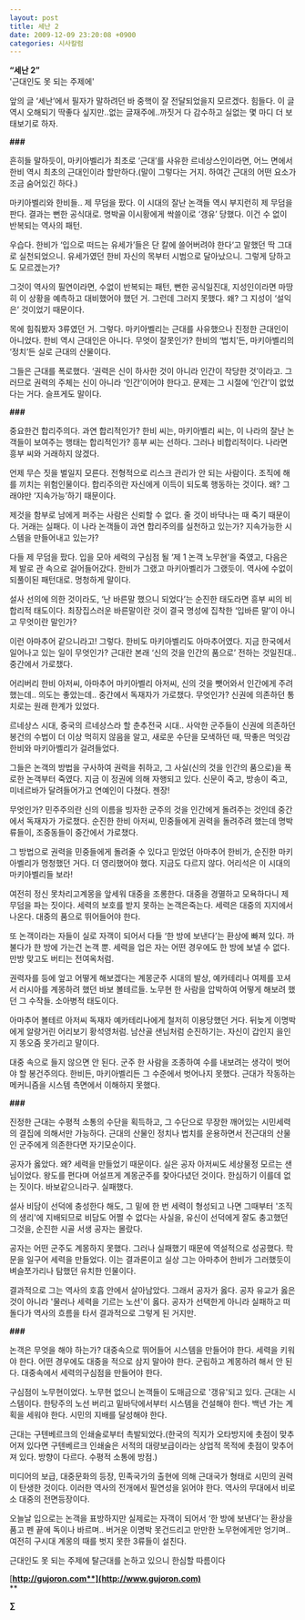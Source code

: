 ```yaml
---
layout: post
title: 세난 2
date: 2009-12-09 23:20:08 +0900
categories: 시사칼럼
---
```

**“세난 2”**  
'근대인도 못 되는 주제에'

앞의 글 ‘세난’에서 필자가 말하려던 바 중핵이 잘 전달되었을지 모르겠다. 힘들다. 이 글 역시 오해되기 딱좋다 싶지만..없는 글재주에..까짓거 다 감수하고 실없는 몇 마디 더 보태보기로 하자.

**###**

흔히들 말하듯이, 마키아벨리가 최초로 ‘근대’를 사유한 르네상스인이라면, 어느 면에서 한비 역시 최초의 근대인이라 할만하다.(말이 그렇다는 거지. 하여간 근대의 어떤 요소가 조금 숨어있긴 하다.)

마키아벨리와 한비들.. 제 무덤을 팠다. 이 시대의 잘난 논객들 역시 부지런히 제 무덤을 판다. 결과는 뻔한 공식대로. 명박골 이시황에게 싹쓸이로 ‘갱유’ 당했다. 이건 수 없이 반복되는 역사의 패턴.

우습다. 한비가 ‘입으로 떠드는 유세가’들은 단 칼에 쓸어버려야 한다‘고 말했던 딱 그대로 실천되었으니. 유세가였던 한비 자신의 목부터 시범으로 달아났으니. 그렇게 당하고도 모르겠는가? 

그것이 역사의 필연이라면, 수없이 반복되는 패턴, 뻔한 공식일진대, 지성인이라면 마땅히 이 상황을 예측하고 대비했어야 했던 거. 그런데 그러지 못했다. 왜? 그 지성이 ‘설익은’ 것이었기 때문이다. 

목에 힘줘봤자 3류였던 거. 그렇다. 마키아벨리는 근대를 사유했으나 진정한 근대인이 아니었다. 한비 역시 근대인은 아니다. 무엇이 잘못인가? 한비의 ‘법치’든, 마키아벨리의 ‘정치’든 실로 근대의 산물이다. 

그들은 근대를 폭로했다. ‘권력은 신이 하사한 것이 아니라 인간이 작당한 것’이라고. 그러므로 권력의 주체는 신이 아니라 ‘인간’이어야 한다고. 문제는 그 시절에 ‘인간’이 없었다는 거다. 슬프게도 말이다.

**###**

중요한건 합리주의다. 과연 합리적인가? 한비 씨는, 마키아벨리 씨는, 이 나라의 잘난 논객들이 보여주는 행태는 합리적인가? 흥부 씨는 선하다. 그러나 비합리적이다. 나라면 흥부 씨와 거래하지 않겠다. 

언제 무슨 짓을 벌일지 모른다. 전형적으로 리스크 관리가 안 되는 사람이다. 조직에 해를 끼치는 위험인물이다. 합리주의란 자신에게 이득이 되도록 행동하는 것이다. 왜? 그래야만 ‘지속가능’하기 때문이다. 

제것을 함부로 남에게 퍼주는 사람은 신뢰할 수 없다. 줄 것이 바닥나는 때 죽기 때문이다. 거래는 실패다. 이 나라 논객들이 과연 합리주의를 실천하고 있는가? 지속가능한 시스템을 만들어내고 있는가? 

다들 제 무덤을 팠다. 입을 모아 세력의 구심점 될 ‘제 1 논객 노무현’을 죽였고, 다음은 제 발로 관 속으로 걸어들어갔다. 한비가 그랬고 마키아벨리가 그랬듯이. 역사에 수없이 되풀이된 패턴대로. 멍청하게 말이다.

설사 선의에 의한 것이라도, ‘난 바른말 했으니 되었다’는 순진한 태도라면 흥부 씨의 비합리적 태도이다. 최장집스러운 바른말이란 것이 결국 명성에 집착한 ‘입바른 말’이 아니고 무엇이란 말인가?

이런 아마추어 같으니라고! 그렇다. 한비도 마키아벨리도 아마추어였다. 지금 한국에서 일어나고 있는 일이 무엇인가? 근대란 본래 ‘신의 것을 인간의 품으로’ 전하는 것일진대.. 중간에서 가로챘다. 

어리버리 한비 아저씨, 아마추어 마키아벨리 아저씨, 신의 것을 뺏어와서 인간에게 주려 했는데.. 의도는 좋았는데.. 중간에서 독재자가 가로챘다. 무엇인가? 신권에 의존하던 통치로는 원래 한계가 있었다. 

르네상스 시대, 중국의 르네상스라 할 춘추전국 시대.. 사악한 군주들이 신권에 의존하던 봉건의 수법이 더 이상 먹히지 않음을 알고, 새로운 수단을 모색하던 때, 딱좋은 먹잇감 한비와 마키아벨리가 걸려들었다. 

그들은 논객의 방법을 구사하여 권력을 취하고, 그 사실(신의 것을 인간의 품으로)을 폭로한 논객부터 죽였다. 지금 이 정권에 의해 자행되고 있다. 신문이 죽고, 방송이 죽고, 미네르바가 달려들어가고 연예인이 다쳤다. 젠장!

무엇인가? 민주주의란 신의 이름을 빙자한 군주의 것을 인간에게 돌려주는 것인데 중간에서 독재자가 가로챘다. 순진한 한비 아저씨, 민중들에게 권력을 돌려주려 했는데 명박류들이, 조중동들이 중간에서 가로챘다. 

그 방법으로 권력을 민중들에게 돌려줄 수 있다고 믿었던 아마추어 한비가, 순진한 마키아벨리가 멍청했던 거다. 더 영리했어야 했다. 지금도 다르지 않다. 어리석은 이 시대의 마키아벨리들 보라!   
  
여전히 정신 못차리고계몽을 앞세워 대중을 조롱한다. 대중을 경멸하고 모욕하다니 제 무덤을 파는 짓이다. 세력의 보호를 받지 못하는 논객은죽는다. 세력은 대중의 지지에서 나온다. 대중의 품으로 뛰어들어야 한다.  
  
또 논객이라는 자들이 실로 자객이 되어서 다들 ‘한 방에 보낸다’는 환상에 빠져 있다. 까불다가 한 방에 가는건 논객 뿐. 세력을 업은 자는 어떤 경우에도 한 방에 보낼 수 없다. 만방 맞고도 버티는 전여옥처럼.

권력자를 등에 엎고 어떻게 해보겠다는 계몽군주 시대의 발상, 예카테리나 여제를 꼬셔서 러시아를 계몽하려 했던 바보 볼테르들. 노무현 한 사람을 압박하여 어떻게 해보려 했던 그 수작들. 소아병적 태도이다. 

아마추어 볼테르 아저씨 독재자 예카테리나에게 철저히 이용당했던 거다. 뒤늦게 이명박에게 알랑거린 어리보기 황석영처럼. 남산골 샌님처럼 순진하기는. 자신이 갑인지 을인지 똥오줌 못가리고 말이다.

대중 속으로 들지 않으면 안 된다. 군주 한 사람을 조종하여 수를 내보려는 생각이 벗어야 할 봉건주의다. 한비든, 마키아벨리든 그 수준에서 벗어나지 못했다. 근대가 작동하는 메커니즘을 시스템 측면에서 이해하지 못했다.

**###**

진정한 근대는 수평적 소통의 수단을 획득하고, 그 수단으로 무장한 깨어있는 시민세력의 결집에 의해서만 가능하다. 근대의 산물인 정치나 법치를 운용하면서 전근대의 산물인 군주에게 의존한다면 자기모순이다. 

공자가 옳았다. 왜? 세력을 만들었기 때문이다. 실은 공자 아저씨도 세상물정 모르는 샌님이었다. 왕도를 편다며 어설프게 계몽군주를 찾아다녔던 것이다. 한심하기 이를데 없는 짓이다. 바보같으니라구. 실패했다.

설사 비담이 선덕에 충성한다 해도, 그 밑에 한 번 세력이 형성되고 나면 그때부터 '조직의 생리'에 지배되므로 비담도 어쩔 수 없다는 사실을, 유신이 선덕에게 잘도 충고했던 그것을, 순진한 시골 서생 공자는 몰랐다. 

공자는 어떤 군주도 계몽하지 못했다. 그러나 실패했기 때문에 역설적으로 성공했다. 학문을 일구어 세력을 만들었다. 이는 결과론이고 실상 그는 아마추어 한비가 그러했듯이 벼슬쪼가리나 탐했던 유치한 인물이다. 

결과적으로 그는 역사의 호흡 안에서 살아남았다. 그래서 공자가 옳다. 공자 유교가 옳은 것이 아니라 '물러나 세력을 기르는 노선'이 옳다. 공자가 선택한게 아니라 실패하고 떠돌다가 역사의 흐름을 타서 결과적으로 그렇게 된 거지만.

**###**

논객은 무엇을 해야 하는가? 대중속으로 뛰어들어 시스템을 만들어야 한다. 세력을 키워야 한다. 어떤 경우에도 대중을 적으로 삼지 말아야 한다. 군림하고 계몽하려 해서 안 된다. 대중속에서 세력의구심점을 만들어야 한다.   
  
구심점이 노무현이었다. 노무현 없으니 논객들이 도매금으로 '갱유'되고 있다. 근대는 시스템이다. 한탕주의 노선 버리고 밑바닥에서부터 시스템을 건설해야 한다. 백년 가는 계획을 세워야 한다. 시민의 지배를 달성해야 한다. 

근대는 구텐베르크의 인쇄술로부터 촉발되었다.(한국의 직지가 오타방지에 촛점이 맞추어져 있다면 구텐베르크 인쇄술은 서적의 대량보급이라는 상업적 목적에 촛점이 맞추어져 있다. 방향이 다르다. 수평적 소통에 방점.)

미디어의 보급, 대중문화의 등장, 민족국가의 출현에 의해 근대국가 형태로 시민의 권력이 탄생한 것이다. 이러한 역사의 전개에서 필연성을 읽어야 한다. 역사의 무대에서 비로소 대중의 전면등장이다. 

오늘날 입으로는 논객을 표방하지만 실제로는 자객이 되어서 ‘한 방에 보낸다’는 환상을 품고 펜 끝에 독이나 바르며.. 버거운 이명박 못건드리고 만만한 노무현에게만 엉기며.. 여전히 구시대 계몽의 때를 벗지 못한 3류들이 설친다.

근대인도 못 되는 주제에 탈근대를 논하고 있으니 한심할 따름이다  


[**http://gujoron.com**](http://www.gujoron.com)**  
** 

**∑**
